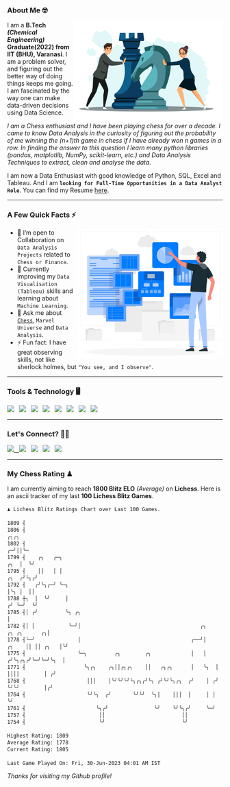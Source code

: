 ### About Me 🤓
<img align="right" alt="Coding" width="350" src="https://github.com/Laxman-Lakhan/Laxman-Lakhan/blob/master/Assets/Chess_Vector.jpg">   

I am a **B.Tech** _**(Chemical Engineering)**_ **Graduate(2022) from IIT (BHU), Varanasi**. I am a problem solver, and figuring out the better way of doing things keeps me going. I am fascinated by the way one can make data-driven decisions using Data Science. 

_I am a Chess enthusiast and I have been playing chess for over a decade. I came to know Data Analysis in the curiosity of figuring out the probability of me winning the (n+1)th game in chess if I have already won n games in a row. In finding the answer to this question I learn many python libraries (pandas, matplotlib, NumPy, scikit-learn, etc.) and Data Analysis Techniques to extract, clean and analyse the data._

I am now a Data Enthusiast with good knowledge of Python, SQL, Excel and Tableau. And I am **`looking for Full-Time Opportunities in a Data Analyst Role`**. You can find my Resume
 [here](https://drive.google.com/file/d/1UIOoogRLj5eGQFQBkuvMmTISZVdl2Ok7/view?usp=sharing).


---

### A Few Quick Facts ⚡️
<img align="right" alt="Coding" width="340" src="https://github.com/Laxman-Lakhan/Laxman-Lakhan/blob/master/Assets/Data_Vector.jpg">   

- 🤝 I’m open to Collaboration on `Data Analysis Projects` related to `Chess or Finance`.
- 📖 Currently improving my `Data Visualisation (Tableau)` skills and learning about `Machine Learning`.
- 💬 Ask me about [`Chess`](https://lichess.org/@/YourKingIsInDanger), `Marvel Universe` and `Data Analysis`.
- ⚡️ Fun fact: I have great observing skills, not like sherlock holmes, but `"You see, and I observe"`.

---
### Tools & Technology 🖥

<img src="https://img.shields.io/badge/Python-white?logo=Python&logoColor=ColorName&style=ShieldStyle" /> &nbsp;
<img src="https://img.shields.io/badge/MySQL-white?logo=MySQL&logoColor=ColorName&style=ShieldStyle" /> &nbsp;
<img src="https://img.shields.io/badge/Tableau-white?logo=Tableau&logoColor=ColorName&style=ShieldStyle" /> &nbsp;
<img src="https://img.shields.io/badge/Excel-white?logo=Microsoft+Excel&logoColor=196F3D&style=ShieldStyle" /> &nbsp;
<img src="https://img.shields.io/badge/Jupyter-white?logo=Jupyter&logoColor=ColorName&style=ShieldStyle" /> &nbsp;
<img src="https://img.shields.io/badge/pandas-white?logo=Pandas&logoColor=000080&style=ShieldStyle" /> &nbsp;
<img src="https://img.shields.io/badge/numpy-white?logo=Numpy&logoColor=85C1E9&style=ShieldStyle" /> &nbsp;
<img src="https://img.shields.io/badge/scikit learn-white?logo=Scikit+Learn&logoColor=ColorName&style=ShieldStyle" /> &nbsp;



---

### Let's Connect? 🫳🏻

<a href="mailto:laxmansingh.lakhan@gmail.com"> <img src="https://img.icons8.com/fluent/48/000000/gmail.png" width="3.5%"/> &nbsp;
[<img src="https://img.icons8.com/color/48/000000/linkedin.png" width="3.5%"/>](https://www.linkedin.com/in/laxman-lakhan/)  &nbsp;
[<img src="https://img.icons8.com/fluent/48/000000/facebook-new.png" width="3.5%"/>](https://www.facebook.com/s.laxmanlakhan/)  &nbsp;
[<img src="https://img.icons8.com/fluent/48/000000/instagram-new.png" width="3.5%"/>](https://www.instagram.com/laxman.lakhan/)  &nbsp;
[<img src="https://img.icons8.com/color/48/000000/twitter.png" width="3.5%"/>](https://twitter.com/laxman__lakhan)  &nbsp;

 ---
  
### My Chess Rating ♟
  
I am currently aiming to reach **1800 Blitz ELO** *(Average)* on **Lichess**. Here is an ascii tracker of my last **100 Lichess Blitz Games**.

  ```
  ♟︎ 𝙻𝚒𝚌𝚑𝚎𝚜𝚜 𝙱𝚕𝚒𝚝𝚣 𝚁𝚊𝚝𝚒𝚗𝚐𝚜 𝙲𝚑𝚊𝚛𝚝 𝚘𝚟𝚎𝚛 𝙻𝚊𝚜𝚝 𝟷00 𝙶𝚊𝚖𝚎𝚜.
  
1809 ┤
1806 ┤                                                                                              ╭╮╭╮
1802 ┤                                                                                            ╭─╯││╰─
1799 ┤    ╭╮   ╭─╮                                                                            ╭╮  │  ╰╯
1795 ┤    ││   │ │                                                                       ╭╮  ╭╯╰╮╭╯
1792 ┤   ╭╯╰╮╭─╯ ╰─╮                                                                     │╰╮ │  ││
1788 ┼╮  │  ╰╯     │                                                                    ╭╯ ╰─╯  ╰╯
1785 ┤│ ╭╯         ╰╮ ╭╮                                                                │
1782 ┤│ │           ╰─╯│                                       ╭╮          ╭╮ ╭╮      ╭╮│
1778 ┤╰─╯              │                                    ╭──╯│    ╭╮    ││ ││ ╭╮   │╰╯
1775 ┤                 ╰─╮         ╭╮        ╭╮             │   │   ╭╯╰╮╭╮╭╯╰─╯╰─╯╰╮  │
1771 ┤                   ╰╮╭╮    ╭╮││╭╮╭╮    ││   ╭╮╭╮      │   ╰╮  │  ││││        │ ╭╯
1768 ┤                    │││    │╰╯╰╯╰╯╰╮╭╮╭╯╰╮ ╭╯╰╯╰╮╭╮  ╭╯    │ ╭╯  ╰╯╰╯        │╭╯
1764 ┤                    ╰╯╰╮  ╭╯       ╰╯╰╯  ╰╮│    │││  │     │ │               ╰╯
1761 ┤                       ╰╮╭╯               ╰╯    ╰╯╰╮╭╯     ╰─╯
1757 ┤                        ││                         ││
1754 ┤                        ╰╯                         ╰╯ 

Highest Rating: 1809
Average Rating: 1778
Current Rating: 1805 

Last Game Played On: Fri, 30-Jun-2023 04:01 AM IST
  ```
  
  
*Thanks for visiting my Github profile!*
